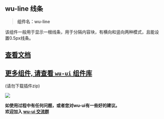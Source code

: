 ## wu-line 线条

> **组件名：wu-line**

该组件一般用于显示一根线条，用于分隔内容块，有横向和竖向两种模式，且能设置0.5px线条。

## [查看文档](https://wu.geeks.ink/zh-CN/components/line.html)

## [更多组件, 请查看 `wu-ui` 组件库](https://ext.dcloud.net.cn/plugin?name=wu--ui)
(请勿下载插件zip)

<a href="https://ext.dcloud.net.cn/plugin?name=wu--ui">
	<img src="https://wu.geeks.ink/intr.png">
</a>

**如使用过程中有任何问题，或者您对wu-ui有一些好的建议。<br>欢迎加入 [wu-ui 交流群](https://wu.geeks.ink/zh-CN/components/qqFeedBack.html)**